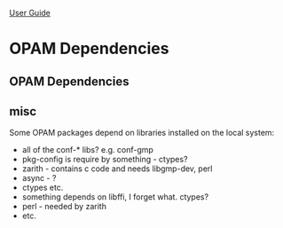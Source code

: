 [User Guide](index.md)

# OPAM Dependencies

## <a name="ocaml_deps">OPAM Dependencies</a>

## misc

Some OPAM packages depend on libraries installed on the local system:

* all of the conf-* libs?  e.g. conf-gmp
* pkg-config is require by something - ctypes?
* zarith - contains c code and needs libgmp-dev, perl
* async - ?
* ctypes etc.
* something depends on libffi, I forget what. ctypes?
* perl - needed by zarith
* etc.

